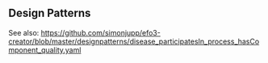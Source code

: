 ## Design Patterns

See also: https://github.com/simonjupp/efo3-creator/blob/master/designpatterns/disease_participatesIn_process_hasComponent_quality.yaml
